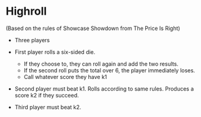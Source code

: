 # Highroll
(Based on the rules of Showcase Showdown from The Price Is Right)

* Three players
* First player rolls a six-sided die.

  * If they choose to, they can roll again and add the two
    results.
  * If the second roll puts the total over 6, the player
    immediately loses.
  * Call whatever score they have k1

* Second player must beat k1. Rolls according to same rules.
  Produces a score k2 if they succeed.

* Third player must beat k2.
